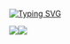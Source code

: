 [![Typing SVG](https://readme-typing-svg.herokuapp.com/?color=C0C0C0&size=35&center=false&vCenter=false&width=1000&lines=Hello,+my+name+is+Christian;I'm+17+years+old;I'm+from+Brasil,+SP;Be+welcome!+:%29)](https://git.io/typing-svg)
<p align="left"></p>
 
 <div>


 <div style="display: flex"> 
  <a href = "mailto:souochristiannn@gmail.com"><img src="https://img.shields.io/badge/-Gmail-%23333?style=for-the-badge&logo=gmail&logoColor=white" target="_blank"></a> 
  <a href="https://www.linkedin.com/in/christian-lima-65007726a/" target="_blank"><img src="https://img.shields.io/badge/-LinkedIn-%230077B5?style=for-the-badge&logo=linkedin&logoColor=white" target="_blank"></a> 
 
